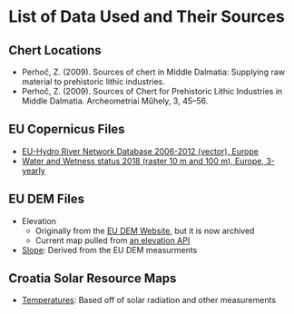 # List of Data Used and Their Sources

## Chert Locations

- Perhoč, Z. (2009). Sources of chert in Middle Dalmatia: Supplying raw material to prehistoric lithic industries.
- Perhoč, Z. (2009). Sources of Chert for Prehistoric Lithic Industries in Middle Dalmatia. Archeometriai Műhely, 3, 45–56.

## EU Copernicus Files

- [EU-Hydro River Network Database 2006-2012 (vector), Europe](https://land.copernicus.eu/en/products/eu-hydro/eu-hydro-river-network-database)
- [Water and Wetness status 2018 (raster 10 m and 100 m), Europe, 3-yearly](https://land.copernicus.eu/en/products/high-resolution-layer-water-and-wetness/water-and-wetness-status-2018)

## EU DEM Files

- Elevation
  - Originally from the [EU DEM Website](https://land.copernicus.eu/imagery-in-situ/eu-dem/eu-dem-v1.1), but it is now archived
  - Current map pulled from [an elevation API](https://www.gpxz.io/blog/eudem)
- [Slope](https://ec.europa.eu/eurostat/web/gisco/geodata/digital-elevation-model/eu-dem#Slope): Derived from the EU DEM measurments

## Croatia Solar Resource Maps

- [Temperatures](https://solargis.com/maps-and-gis-data/download/croatia): Based off of solar radiation and other measurements

